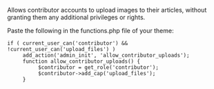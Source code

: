 Allows contributor accounts to upload images to their articles, without granting them any additional privileges or rights.

Paste the following in the functions.php file of your theme:

```
if ( current_user_can('contributor') && !current_user_can('upload_files') )
     add_action('admin_init', 'allow_contributor_uploads');      
     function allow_contributor_uploads() {
          $contributor = get_role('contributor');
          $contributor->add_cap('upload_files');
     }
```

